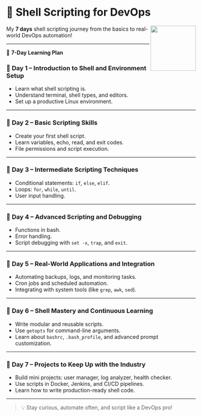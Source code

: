 # 🐧 Shell Scripting for DevOps
<img src="https://upload.wikimedia.org/wikipedia/commons/a/af/Tux.png" align="right" width="120" />

My **7 days** shell scripting journey from the basics to real-world DevOps automation!

---

 📅 **7-Day Learning Plan**
 
### 📌 **Day 1** – Introduction to Shell and Environment Setup
- Learn what shell scripting is.
- Understand terminal, shell types, and editors.
- Set up a productive Linux environment.

---

### 📌 **Day 2** – Basic Scripting Skills
- Create your first shell script.
- Learn variables, echo, read, and exit codes.
- File permissions and script execution.

---

### 📌 **Day 3** – Intermediate Scripting Techniques
- Conditional statements: `if`, `else`, `elif`.
- Loops: `for`, `while`, `until`.
- User input handling.

---

### 📌 **Day 4** – Advanced Scripting and Debugging
- Functions in bash.
- Error handling.
- Script debugging with `set -x`, `trap`, and `exit`.

---

### 📌 **Day 5** – Real-World Applications and Integration
- Automating backups, logs, and monitoring tasks.
- Cron jobs and scheduled automation.
- Integrating with system tools (like `grep`, `awk`, `sed`).

---

### 📌 **Day 6** – Shell Mastery and Continuous Learning
- Write modular and reusable scripts.
- Use `getopts` for command-line arguments.
- Learn about `bashrc`, `.bash_profile`, and advanced prompt customization.

---

### 📌 **Day 7** – Projects to Keep Up with the Industry
- Build mini projects: user manager, log analyzer, health checker.
- Use scripts in Docker, Jenkins, and CI/CD pipelines.
- Learn how to write production-ready shell code.

---

> 💡 Stay curious, automate often, and script like a DevOps pro!
